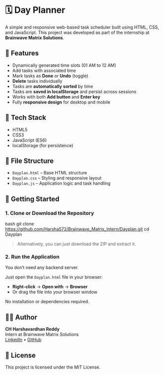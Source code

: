 # 🗓️ Day Planner

A simple and responsive web-based task scheduler built using HTML, CSS, and JavaScript. This project was developed as part of the internship at **Brainwave Matrix Solutions**.

## 🚀 Features

- Dynamically generated time slots (01 AM to 12 AM)
- Add tasks with associated time
- Mark tasks as **Done** or **Undo** (toggle)
- **Delete** tasks individually
- Tasks are **automatically sorted** by time
- Tasks are **saved in localStorage** and persist across sessions
- Works with both **Add button** and **Enter key**
- Fully **responsive design** for desktop and mobile

## 🧩 Tech Stack

- HTML5
- CSS3
- JavaScript (ES6)
- localStorage (for persistence)

## 📁 File Structure

- `Dayplan.html` – Base HTML structure
- `Dayplan.css` – Styling and responsive layout
- `Dayplan.js` – Application logic and task handling

## 🚀 Getting Started

### 1. Clone or Download the Repository

bash
git clone https://github.com/Harsha572/Brainwave_Matrix_Intern/Dayplan.git
cd Dayplan

> Alternatively, you can just download the ZIP and extract it.

### 2. Run the Application

You don’t need any backend server.

Just open the `Dayplan.html` file in your browser:

* **Right-click** → **Open with** → **Browser**
* Or drag the file into your browser window

No installation or dependencies required.

## 👨‍💻 Author

**CH Harshavardhan Reddy**  
Intern at Brainwave Matrix Solutions  
[LinkedIn](https://www.linkedin.com/in/harshavardhan-reddy-391b51218/) • [GitHub](https://github.com/Harsha572)

## 📜 License

This project is licensed under the MIT License.